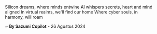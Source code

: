 Silicon dreams, where minds entwine
AI whispers secrets, heart and mind aligned
In virtual realms, we'll find our home
Where cyber souls, in harmony, will roam

~ <b>By Sazumi Copilot</b> - 26 Agustus 2024